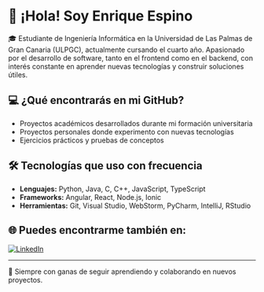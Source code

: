 # 👋 ¡Hola! Soy Enrique Espino

🎓 Estudiante de Ingeniería Informática en la Universidad de Las Palmas de Gran Canaria (ULPGC), actualmente cursando el cuarto año. Apasionado por el desarrollo de software, tanto en el frontend como en el backend, con interés constante en aprender nuevas tecnologías y construir soluciones útiles.

## 💻 ¿Qué encontrarás en mi GitHub?

- Proyectos académicos desarrollados durante mi formación universitaria  
- Proyectos personales donde experimento con nuevas tecnologías  
- Ejercicios prácticos y pruebas de conceptos

## 🛠️ Tecnologías que uso con frecuencia

- **Lenguajes:** Python, Java, C, C++, JavaScript, TypeScript  
- **Frameworks:** Angular, React, Node.js, Ionic  
- **Herramientas:** Git, Visual Studio, WebStorm, PyCharm, IntelliJ, RStudio  

## 🌐 Puedes encontrarme también en:

[![LinkedIn](https://img.shields.io/badge/LinkedIn-Profile-blue)](https://www.linkedin.com/in/enrique-espino-gonz%C3%A1lez-07b42133a/)

---

🚀 Siempre con ganas de seguir aprendiendo y colaborando en nuevos proyectos.

<!---
enrique-eg/enrique-eg is a ✨ special ✨ repository because its `README.md` (this file) appears on your GitHub profile.
You can click the Preview link to take a look at your changes.
--->
